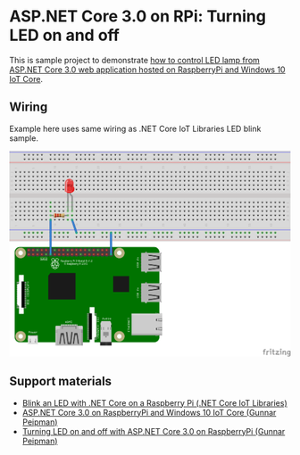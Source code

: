 # ASP.NET Core 3.0 on RPi: Turning LED on and off

This is sample project to demonstrate [how to control LED lamp from ASP.NET Core 3.0 web application hosted on 
RaspberryPi and Windows 10 IoT Core](https://gunnarpeipman.com/aspnet/aspnet-core-iot-led-turn-on-off/). 

## Wiring

Example here uses same wiring as .NET Core IoT Libraries LED blink sample.

![Wiring](rpi-led_bb.png)

## Support materials

* [Blink an LED with .NET Core on a Raspberry Pi (.NET Core IoT Libraries)](https://github.com/dotnet/iot/tree/master/samples/led-blink)
* [ASP.NET Core 3.0 on RaspberryPi and Windows 10 IoT Core (Gunnar Peipman)](https://gunnarpeipman.com/iot/aspnet-core-3-on-windows-10-iot-core/)
* [Turning LED on and off with ASP.NET Core 3.0 on RaspberryPi (Gunnar Peipman)](https://gunnarpeipman.com/aspnet/aspnet-core-iot-led-turn-on-off/)